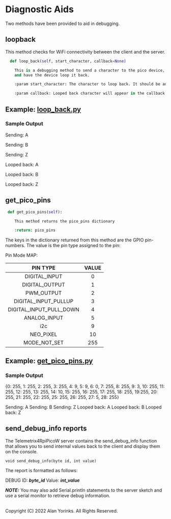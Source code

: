 # Diagnostic Aids

Two methods have been provided to aid in debugging.

## loopback
This method checks for WiFi connectivity between the client and the server.

```python
  def loop_back(self, start_character, callback=None)

    This is a debugging method to send a character to the pico device, 
    and have the device loop it back.

    :param start_character: The character to loop back. It should be an integer.

    :param callback: Looped back character will appear in the callback method
```

## Example: [loop_back.py](https://github.com/MrYsLab/telemetrix-rpi-pico-w/blob/master/examples/loop_back.py)

### Sample Output

Sending: A

Sending: B

Sending: Z

Looped back: A

Looped back: B

Looped back: Z

## get_pico_pins

```python
 def get_pico_pins(self):

    This method returns the pico_pins dictionary

    :return: pico_pins
```
The keys in the dictionary returned from this method are the GPIO pin-numbers. The 
value is 
the 
pin type assigned to the pin:

Pin Mode MAP:

|           **PIN TYPE**         | **VALUE** |
|:-----------------------:|:--------------:|
|      DIGITAL_INPUT      |        0       |
|      DIGITAL_OUTPUT     |        1       |
|        PWM_OUTPUT       |        2       |
|   DIGITAL_INPUT_PULLUP  |        3       |
| DIGITAL_INPUT_PULL_DOWN |        4       |
|       ANALOG_INPUT      |        5       |
|           i2c           |        9       |
|        NEO_PIXEL        |       10       |
|       MODE_NOT_SET      |       255      |

## Example: [get_pico_pins.py](https://github.com/MrYsLab/telemetrix-rpi-pico/blob/master/examples/get_pico_pins.py)

### Sample Output
{0: 255, 1: 255, 2: 255, 3: 255, 4: 9, 5: 9, 6: 0, 7: 255, 8: 255, 9: 3, 
 10: 255, 11: 255, 12: 255, 13: 255, 14: 10, 15: 255, 16: 255, 17: 255, 
 18: 255, 19:255, 20: 255, 21: 255, 22: 255, 25: 255, 26: 255, 27: 5, 28: 255}

Sending: A
Sending: B
Sending: Z
Looped back: A
Looped back: B
Looped back: Z

## send_debug_info reports

The Telemetrix4RpiPicoW server contains the send_debug_info function that allows you to 
send 
internal values back to the client and display them on the console.

```
void send_debug_info(byte id, int value)
```

The report is formatted as follows:

DEBUG ID: _**byte_id**_ Value: **_int_value_**

_**NOTE:**_ You may also add Serial.println statements to the server sketch and use a 
serial monitor to retrieve debug information. 
<br>
<br>

Copyright (C) 2022 Alan Yorinks. All Rights Reserved.
